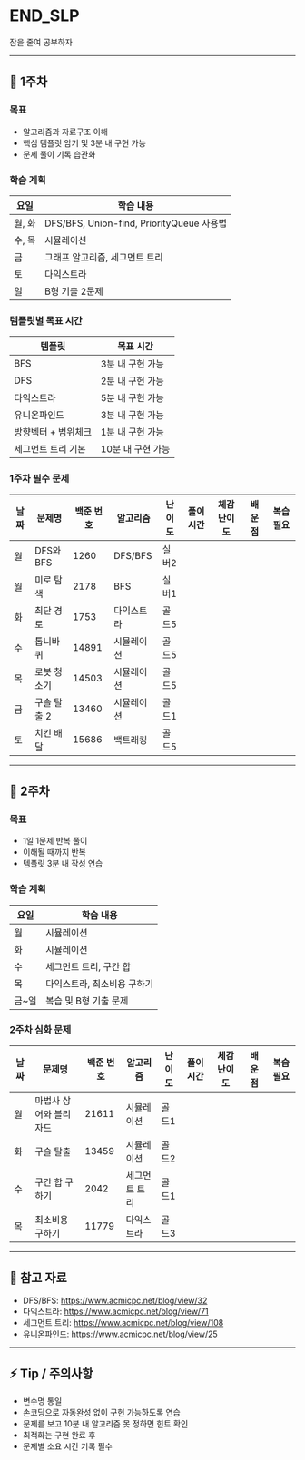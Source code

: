 # END_SLP

잠을 줄여 공부하자

---

## 📅 1주차

### 목표

- 알고리즘과 자료구조 이해
- 핵심 템플릿 암기 및 3분 내 구현 가능
- 문제 풀이 기록 습관화

### 학습 계획

| 요일   | 학습 내용                                 |
| ------ | ----------------------------------------- |
| 월, 화 | DFS/BFS, Union-find, PriorityQueue 사용법 |
| 수, 목 | 시뮬레이션                                |
| 금     | 그래프 알고리즘, 세그먼트 트리            |
| 토     | 다익스트라                                |
| 일     | B형 기출 2문제                            |

### 템플릿별 목표 시간

| 템플릿              | 목표 시간         |
| ------------------- | ----------------- |
| BFS                 | 3분 내 구현 가능  |
| DFS                 | 2분 내 구현 가능  |
| 다익스트라          | 5분 내 구현 가능  |
| 유니온파인드        | 3분 내 구현 가능  |
| 방향벡터 + 범위체크 | 1분 내 구현 가능  |
| 세그먼트 트리 기본  | 10분 내 구현 가능 |

### 1주차 필수 문제

| 날짜 | 문제명      | 백준 번호 | 알고리즘   | 난이도 | 풀이 시간 | 체감 난이도 | 배운 점 | 복습 필요 |
| ---- | ----------- | --------- | ---------- | ------ | --------- | ----------- | ------- | --------- |
| 월   | DFS와 BFS   | 1260      | DFS/BFS    | 실버2  |           |             |         |           |
| 월   | 미로 탐색   | 2178      | BFS        | 실버1  |           |             |         |           |
| 화   | 최단 경로   | 1753      | 다익스트라 | 골드5  |           |             |         |           |
| 수   | 톱니바퀴    | 14891     | 시뮬레이션 | 골드5  |           |             |         |           |
| 목   | 로봇 청소기 | 14503     | 시뮬레이션 | 골드5  |           |             |         |           |
| 금   | 구슬 탈출 2 | 13460     | 시뮬레이션 | 골드1  |           |             |         |           |
| 토   | 치킨 배달   | 15686     | 백트래킹   | 골드5  |           |             |         |           |

---

## 📅 2주차

### 목표

- 1일 1문제 반복 풀이
- 이해될 때까지 반복
- 템플릿 3분 내 작성 연습

### 학습 계획

| 요일  | 학습 내용                   |
| ----- | --------------------------- |
| 월    | 시뮬레이션                  |
| 화    | 시뮬레이션                  |
| 수    | 세그먼트 트리, 구간 합      |
| 목    | 다익스트라, 최소비용 구하기 |
| 금~일 | 복습 및 B형 기출 문제       |

### 2주차 심화 문제

| 날짜 | 문제명                 | 백준 번호 | 알고리즘      | 난이도 | 풀이 시간 | 체감 난이도 | 배운 점 | 복습 필요 |
| ---- | ---------------------- | --------- | ------------- | ------ | --------- | ----------- | ------- | --------- |
| 월   | 마법사 상어와 블리자드 | 21611     | 시뮬레이션    | 골드1  |           |             |         |           |
| 화   | 구슬 탈출              | 13459     | 시뮬레이션    | 골드2  |           |             |         |           |
| 수   | 구간 합 구하기         | 2042      | 세그먼트 트리 | 골드1  |           |             |         |           |
| 목   | 최소비용 구하기        | 11779     | 다익스트라    | 골드3  |           |             |         |           |

---

## 🔗 참고 자료

- DFS/BFS: https://www.acmicpc.net/blog/view/32
- 다익스트라: https://www.acmicpc.net/blog/view/71
- 세그먼트 트리: https://www.acmicpc.net/blog/view/108
- 유니온파인드: https://www.acmicpc.net/blog/view/25

---

## ⚡ Tip / 주의사항

- 변수명 통일
- 손코딩으로 자동완성 없이 구현 가능하도록 연습
- 문제를 보고 10분 내 알고리즘 못 정하면 힌트 확인
- 최적화는 구현 완료 후
- 문제별 소요 시간 기록 필수
